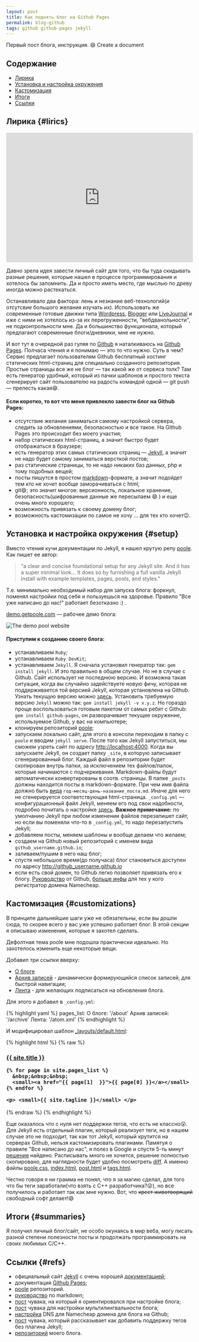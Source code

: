 ```yaml
---
layout: post
title: Как поднять блог на Github Pages
permalink: blog-github
tags: github github-pages jekyll
---
```


Первый пост блога, инструкция. :smile:
<i class="icon-file"></i> Create a document

## Содержание

- [Лирика](#lirics)
- [Установка и настройка окружения](#setup)
- [Кастомизация](#customizations)
- [Итоги](#summaries)
- [Ссылки](#refs)

## Лирика   {#lirics}

<iframe width="100%" height="350" src="https://www.youtube.com/embed/NfMVRhmdKxs" frameborder="0" allowfullscreen></iframe>

Давно зрела идея завести личный сайт для того, что бы туда скидывать разные решения, которые нашел в процессе программирования и хотелось бы запомнить. Да и просто иметь место, где мыслью по древу иногда можно растекаться.

Останавливало два фактора: лень и незнание веб-технологий(и отсутсвие большого желания изучать их). Использовать же современные готовые движки типа [Wordpress](https://wordpress.org/), [Blogger](https://www.blogger.com/) или [LiveJournal](https://www.livejournal.com) и иже с ними не хотелось из-за их перегруженности, "вебдванольности", не подконтрольности мне. Да и большинство функционала, который предлагают современные блоги/дневники, мне не нужно.

И вот тут в очередной раз гуляя по [Github](https://github.com) я наталкиваюсь на [Github Pages](https://pages.github.com). Полчаса чтения и я понимаю &mdash; это то что нужно. Суть в чем? Сервис предлагает пользователям Github бесплатный хостинг статических html-страниц для специально созданного репозитория. Простые страницы все же не блог — так какой же от сервиса толк? Там есть генератор удобный, который из пачки шаблонов и простого текста сгенерирует сайт пользователю на радость командой одной — git push — прелесть какая:smile:.

#### Если коротко, то вот что меня привлекло завести блог на Github Pages:

- отсутствие желания заниматься самому настройкой сервера, следить за обновлениями, безопасностью и все такое. На Github Pages это происходит без моего участия;
- набор статических html-страниц, а значит быстро будет отображаться в браузере;
- есть генератор этих самых статических страниц &mdash; [Jekyll](http://jekyllrb.com/), а значит не надо будет самому заниматься версткой постов;
- раз статические страницы, то не надо никаких баз данных, php и тому подобных вещей;
- посты пишутся в простом [markdown](https://en.wikipedia.org/wiki/Markdown)-формате, а значит подойдет тем кто не хочет вообще заморачиваться с html;
- git:smile:;  это значит многое: версионность, локальное хранение, безопасность(шифрованные данные же пересылаем :smile: ) и еще очень много хорошего;
- возможность привязать к своему домену блог;
- возможность кастомизации по самое не хочу ... для тех кто хочет:wink:.

## Установка и настройка окружения  {#setup}

Вместо чтения кучи документации по Jekyll, я нашел крутую репу [poole](https://github.com/poole/poole). Как пишет ее автор:

> "a clear and concise foundational setup for any Jekyll site. And it has a super minimal look... It does so by furnishing a full vanilla Jekyll install with example templates, pages, posts, and styles."

Т.е. минимально необходимый набор для запуска блога: форкнул, поменял настройки под себя и пользуешься на здоровье. Правило "Все уже написано до нас!" работает безотказно :) .

[demo.getpoole.com](http://demo.getpoole.com/) &mdash; рабочее демо блога:

![The demo pool website](https://f.cloud.github.com/assets/98681/1834359/71ae4048-73db-11e3-9a3c-df38eb170537.png)

#### Приступим к созданию своего блога:

- устанавливаем `Ruby`;
- устанавливаем `Ruby DevKit`;
- устанавливаем `Jekyll`. Я сначала установил генератор так:  `gem install jekyll`. И это правильно в общем случае. Но не в случае с Github. Сайт использует не последнюю версию. И возможна такая ситуация, когда вы случайно задействуете новую фичу, которая не поддерживается той версией Jekyll, которая установлена на Github. Узнать текущую версию можно [здесь](https://pages.github.com/versions/). Установить требуемую версию `Jekyll` можно так: `gem install jekyll -v x.y.z`.
Но гораздо проще воспользоваться готовым пакетом от самых ребят с Github: `gem install github-pages`, он разворачивает текущее окружение, используемое Github, у вас на компьютере;
- клонируем репозиторий [poole](https://github.com/poole/poole);
- запускаем локально сайт, для этого в консоли переходим в папку с `poole` и вводим `jekyll serve`. После того как Jekyll запуститься, мы сможем узреть сайт по адресу <http://localhost:4000>. Когда вы запускаете Jekyll, он создает папку `_site`, в которую записывает сгенерированный блог. Каждый файл в репозитории будет скопирован внутрь папки, за исключением тех файлов/папок, которые начинаются с подчеркивания. Markdown-файлы будут автоматически конвертированы в соотв. страницы. В папке `_posts` должны находится посты в markdown-формате. При чем имя файла должно быть [вида](http://jekyllrb.com/docs/posts/#creating-post-files) `год-месяц-день-название_поста.md`. Иначе для него не сгенерируется соответствующая html-страница. `_config.yml` &mdash; конфигурационный файл Jekyll, меняем его под свои надобности, подробно почитать о настройке [здесь](http://jekyllrb.com/docs/configuration/). **Важное примечание:** по умолчанию Jekyll при любом изменении файлов перезапишет сайт, но если вы поменяли что-то в `_config.yml`, то надо перезапустить Jekyll;
- добавляем посты, меняем шаблоны и вообще делаем что желаем;
- создаем на Github новый репозиторий с именем вида `github_username.github.io`;
- заливаем/пушим в него наш блог;
- спустя небольшое время(до получаса) блог становиться доступен по адресу <http://github_username.github.io>
- если есть свой домен, то Github легко позволяет привязать его к блогу. [Руководство](https://help.github.com/articles/setting-up-a-custom-domain-with-github-pages/) от Github, [больше инфы](http://davidensinger.com/2013/03/setting-the-dns-for-github-pages-on-namecheap/) для тех у кого регистратор домена Namecheap.

## Кастомизация     {#customizations}

В принципе дальнейшие шаги уже не обязательны, если вы дошли сюда, то скорее всего у вас уже успешно работает блог. В этой секции я описываю изменения, которые я захотел сделать.

Дефолтная тема poole мне подошла практически идеально. Но захотелось изменить еще некоторые вещи.

Добавил три ссылки вверху:

- [О блоге](/about/)
- [Архив записей](/archive/) - динамически формирующийся список записей, для быстрой навигации;
- [Лента](/atom.xml) - для желающих подписаться на обновления блога.

Для этого я добавил в `_config.yml`:

{% highlight yaml %}
pages_list:
  О блоге: '/about'
  Архив записей: '/archive'
  Лента: '/atom.xml'
{% endhighlight %}

И модифицировал шаблон [_layouts/default.html](https://github.com/alexprivalov/alexprivalov.github.io/blob/master/_layouts/default.html):

{% highlight html %}
{% raw %}
<h3 class="masthead-title">
    <a href="/" title="Home">{{ site.title }}</a>

    {% for page in site.pages_list %}
      &nbsp;&nbsp;&nbsp;
      <small><a href="{{ page[1]  }}">{{ page[0] }}</a></small>
    {% endfor %}

    <p> <small>{{ site.tagline }}</small> </p>
</h3>
{% endraw %}
{% endhighlight %}

Еще оказалось что с нуля нет поддержки тегов, что есть не классно:open_mouth:. Для Jekyll есть отдельный плагин, который реализует теги, но в нашем случае это не подходит, так как тот Jekyll, который крутится на серверах Github, нельзя кастомизировать плагинами. Памятуя о правиле "Все написано до нас", я полез в Google и спустя 5-ть минут [решение](https://cdlaap.github.io/2014/06/29/add-tags-page-to-jekyll-blog.html) найдено. Расписывать много не хочется, решение полностью скопировано, для наглядности будет удобно посмотреть [diff](https://github.com/alexprivalov/alexprivalov.github.io/commit/89dae334c91831def6577744d1cb38599e9a174b). А именно файлы [poole.css](https://github.com/alexprivalov/alexprivalov.github.io/blob/master/public/css/poole.css), [index.html](https://github.com/alexprivalov/alexprivalov.github.io/blob/master/index.html), [post.html](https://github.com/alexprivalov/alexprivalov.github.io/blob/master/_layouts/post.html) и [tags.html](https://github.com/alexprivalov/alexprivalov.github.io/blob/master/tags.html).

Честно говоря я ни грамма не понял, что я за магию сделал, для того что бы теги заработали(что взять с С++ разработчика?:stuck_out_tongue_winking_eye:), но все получилось и работает так как мне нужно. Вот, что <s>крест животворящий</s> свободный софт делает!:smile:

## Итоги    {#summaries}

Я получил личный блог/сайт, не особо окунаясь в мир веба, могу писать разной степени полезности посты и продолжать программировать на своих любимых С/С++.

## Ссылки   {#refs}

- официальный сайт [Jekyll](http://jekyllrb.com/) с очень хорошей [документацией](http://jekyllrb.com/docs/home);
- документация [Github Pages](https://pages.github.com);
- [poole](https://github.com/poole/poole) репозиторий.
- [руководство](https://guides.github.com/features/mastering-markdown/) по markdown;
- [пост](http://joshualande.com/jekyll-github-pages-poole/) чувака, на который я ориентировался при настройке блога;
- [пост](http://sylvaindurand.org/making-jekyll-multilingual/) чувака для настройки мультилингвальности блога;
- [настройка](http://davidensinger.com/2013/03/setting-the-dns-for-github-pages-on-namecheap/) DNS для Namecheap домена для  блога на Github;
- [пост](https://cdlaap.github.io/2014/06/29/add-tags-page-to-jekyll-blog.html) чувака, который рассказывает как добавить поддержку тегов без плагина Jekyll;
- [репозиторий](https://github.com/alexprivalov/alexprivalov.github.io) моего блога.
